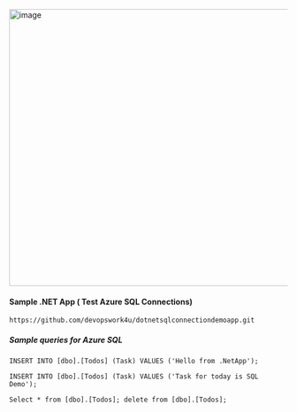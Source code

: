 <img width="1077" height="501" alt="image" src="https://github.com/user-attachments/assets/cdb6f25d-c087-4ccd-a41e-2a096dce2c20" />


#### Sample .NET App ( Test Azure SQL Connections)  
`https://github.com/devopswork4u/dotnetsqlconnectiondemoapp.git`
##### Sample queries for Azure SQL

`INSERT INTO [dbo].[Todos] (Task)
VALUES ('Hello from .NetApp');`  

`INSERT INTO [dbo].[Todos] (Task)
VALUES ('Task for today is SQL Demo');`  

`Select * from [dbo].[Todos];
delete from [dbo].[Todos];`  
